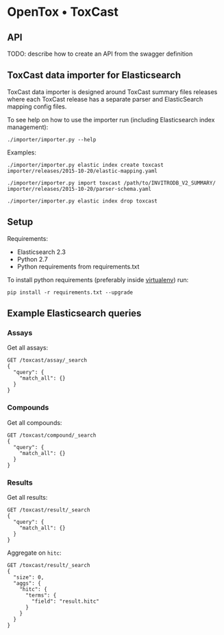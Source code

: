 # OpenTox • ToxCast

## API

TODO: describe how to create an API from the swagger definition

## ToxCast data importer for Elasticsearch

ToxCast data importer is designed around ToxCast summary files releases where each ToxCast release has a separate parser and ElasticSearch mapping config files.

To see help on how to use the importer run (including Elasticsearch index management):

    ./importer/importer.py --help

Examples:

    ./importer/importer.py elastic index create toxcast importer/releases/2015-10-20/elastic-mapping.yaml

    ./importer/importer.py import toxcast /path/to/INVITRODB_V2_SUMMARY/ importer/releases/2015-10-20/parser-schema.yaml

    ./importer/importer.py elastic index drop toxcast

## Setup

Requirements:

- Elasticsearch 2.3
- Python 2.7
- Python requirements from requirements.txt

To install python requirements (preferably inside [virtualenv](https://virtualenv.pypa.io/en/stable/)) run:

    pip install -r requirements.txt --upgrade

## Example Elasticsearch queries

### Assays

Get all assays:

    GET /toxcast/assay/_search
    {
      "query": {
        "match_all": {}
      }
    }

### Compounds

Get all compounds:

    GET /toxcast/compound/_search
    {
      "query": {
        "match_all": {}
      }
    }

### Results

Get all results:

    GET /toxcast/result/_search
    {
      "query": {
        "match_all": {}
      }
    }

Aggregate on `hitc`:

    GET /toxcast/result/_search
    {
      "size": 0,  
      "aggs": {
        "hitc": {
          "terms": {
            "field": "result.hitc"
          }
        }
      }
    }
